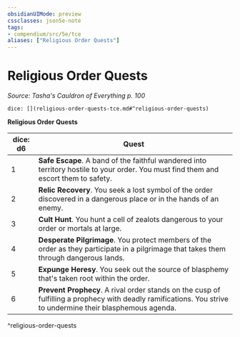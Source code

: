 ```yaml
---
obsidianUIMode: preview
cssclasses: json5e-note
tags:
- compendium/src/5e/tce
aliases: ["Religious Order Quests"]
---
```

# Religious Order Quests
*Source: Tasha's Cauldron of Everything p. 100* 

`dice: [](religious-order-quests-tce.md#^religious-order-quests)`

**Religious Order Quests**

| dice: d6 | Quest |
|----------|-------|
| 1 | **Safe Escape**. A band of the faithful wandered into territory hostile to your order. You must find them and escort them to safety. |
| 2 | **Relic Recovery**. You seek a lost symbol of the order discovered in a dangerous place or in the hands of an enemy. |
| 3 | **Cult Hunt**. You hunt a cell of zealots dangerous to your order or mortals at large. |
| 4 | **Desperate Pilgrimage**. You protect members of the order as they participate in a pilgrimage that takes them through dangerous lands. |
| 5 | **Expunge Heresy**. You seek out the source of blasphemy that's taken root within the order. |
| 6 | **Prevent Prophecy**. A rival order stands on the cusp of fulfilling a prophecy with deadly ramifications. You strive to undermine their blasphemous agenda. |
^religious-order-quests